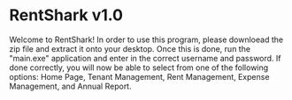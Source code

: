 # RentShark v1.0
Welcome to RentShark! In order to use this program, please downloead the zip file and extract it onto your desktop. Once this is done, run the "main.exe" application and enter in the correct username and password.
If done correctly, you will now be able to select from one of the following options: Home Page, Tenant Management, Rent Management, Expense Management, and Annual Report.
